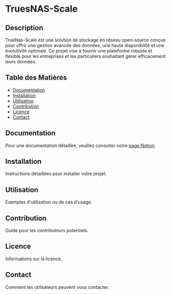 # TruesNAS-Scale

## Description

TrueNas-Scale est une solution de stockage en réseau open-source conçue pour offrir une gestion avancée des données, une haute disponibilité et une évolutivité optimale. Ce projet vise à fournir une plateforme robuste et flexible pour les entreprises et les particuliers souhaitant gérer efficacement leurs données.

## Table des Matières

- [Documentation](#documentation)
- [Installation](#installation)
- [Utilisation](#utilisation)
- [Contribution](#contribution)
- [Licence](#licence)
- [Contact](#contact)

## Documentation

Pour une documentation détaillée, veuillez consulter notre [page Notion]([URL_de_votre_page_Notion](https://drive.google.com/file/d/1mSBjQIoPwNEK5Wa9mLooxutCwuhf7et8/view?usp=sharing)).

## Installation

Instructions détaillées pour installer votre projet.

## Utilisation

Exemples d'utilisation ou de cas d'usage.

## Contribution

Guide pour les contributeurs potentiels.

## Licence

Informations sur la licence.

## Contact

Comment les utilisateurs peuvent vous contacter.
